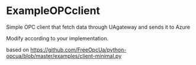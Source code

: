 # ExampleOPCclient
Simple OPC client that fetch data through UAgateway and sends it to Azure

Modify according to your implementation.

based on https://github.com/FreeOpcUa/python-opcua/blob/master/examples/client-minimal.py
